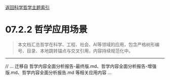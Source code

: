 [返回科学哲学主题索引](./README.md)

# 07.2.2 哲学应用场景

> 本文档汇总哲学在科学、工程、社会、AI等领域的应用，包含严格树形编号、目录、本地跳转锚点与交叉引用，内容持续规范化中。

---

// ... 迁移自 哲学内容全面分析报告-最终版.md、哲学内容全面分析报告-增强版.md、哲学内容全面分析报告.md 等相关应用内容 ... 